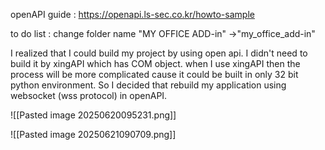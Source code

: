 openAPI guide : https://openapi.ls-sec.co.kr/howto-sample

to do list : change folder name "MY OFFICE ADD-in" ->"my_office_add-in"

I realized that I could build my project by using open api. I didn't need to build it by xingAPI which has COM object.
when I use xingAPI then the process will be more complicated cause it could be built in only 32 bit python environment.
So I decided that rebuild my application using websocket (wss protocol) in openAPI.

![[Pasted image 20250620095231.png]]




![[Pasted image 20250621090709.png]]
